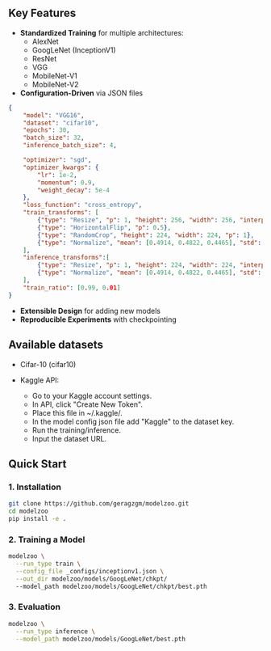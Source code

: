 ## Key Features

- **Standardized Training** for multiple architectures:
  - AlexNet
  - GoogLeNet (InceptionV1)
  - ResNet
  - VGG
  - MobileNet-V1
  - MobileNet-V2
- **Configuration-Driven** via JSON files
```json
{
    "model": "VGG16",
    "dataset": "cifar10",
    "epochs": 30,
    "batch_size": 32,
    "inference_batch_size": 4,

    "optimizer": "sgd",
    "optimizer_kwargs": { 
        "lr": 1e-2,
        "momentum": 0.9,
        "weight_decay": 5e-4
    },
    "loss_function": "cross_entropy",
    "train_transforms": [
        {"type": "Resize", "p": 1, "height": 256, "width": 256, "interpolation": "INTER_LINEAR"},
        {"type": "HorizontalFlip", "p": 0.5},
        {"type": "RandomCrop", "height": 224, "width": 224, "p": 1},
        {"type": "Normalize", "mean": [0.4914, 0.4822, 0.4465], "std": [0.2470, 0.2435, 0.2616], "p": 1}
    ],
    "inference_transforms":[
        {"type": "Resize", "p": 1, "height": 224, "width": 224, "interpolation": "INTER_LINEAR"},
        {"type": "Normalize", "mean": [0.4914, 0.4822, 0.4465], "std": [0.2470, 0.2435, 0.2616], "p": 1}
    ],
    "train_ratio": [0.99, 0.01]
}
```


- **Extensible Design** for adding new models
- **Reproducible Experiments** with checkpointing

## Available datasets
- Cifar-10 (cifar10)

- Kaggle API:
  - Go to your Kaggle account settings.
  - In API, click "Create New Token".
  - Place this file in ~/.kaggle/.
  - In the model config json file add "Kaggle" to the dataset key.
  - Run the training/inference.
  - Input the dataset URL.

## Quick Start

### 1. Installation
```bash
git clone https://github.com/geragzgm/modelzoo.git
cd modelzoo
pip install -e .
```

### 2. Training a Model
```bash
modelzoo \
  --run_type train \
  --config_file _configs/inceptionv1.json \
  --out_dir modelzoo/models/GoogLeNet/chkpt/
  --model_path modelzoo/models/GoogLeNet/chkpt/best.pth
```

### 3. Evaluation
```bash
modelzoo \
  --run_type inference \
  --model_path modelzoo/models/GoogLeNet/best.pth
```
